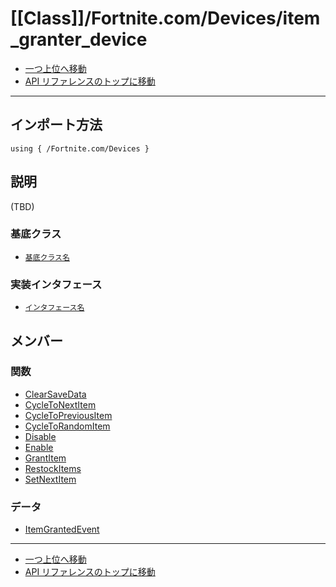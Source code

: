 # [[Class]]/Fortnite.com/Devices/item_granter_device

- [一つ上位へ移動](../main.md)
- [API リファレンスのトップに移動](../../../main.md)

---

## インポート方法

```verse
using { /Fortnite.com/Devices }
```

## 説明

(TBD)

### 基底クラス

- [`基底クラス名`]()

### 実装インタフェース

- [`インタフェース名`]()

## メンバー

### 関数

- [ClearSaveData](./F_ClearSaveData/main.md)
- [CycleToNextItem](./F_CycleToNextItem/main.md)
- [CycleToPreviousItem](./F_CycleToPreviousItem/main.md)
- [CycleToRandomItem](./F_CycleToRandomItem/main.md)
- [Disable](./F_Disable/main.md)
- [Enable](./F_Enable/main.md)
- [GrantItem](./F_GrantItem/main.md)
- [RestockItems](./F_RestockItems/main.md)
- [SetNextItem](./F_SetNextItem/main.md)

### データ

- [ItemGrantedEvent](./D_ItemGrantedEvent/main.md)

---

- [一つ上位へ移動](../main.md)
- [API リファレンスのトップに移動](../../../main.md)
